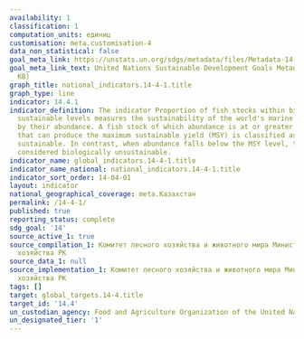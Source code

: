 ```yaml
---
availability: 1
classification: 1
computation_units: единиц
customisation: meta.customisation-4
data_non_statistical: false
goal_meta_link: https://unstats.un.org/sdgs/metadata/files/Metadata-14-04-01.pdf
goal_meta_link_text: United Nations Sustainable Development Goals Metadata (PDF 370
  KB)
graph_title: national_indicators.14-4-1.title
graph_type: line
indicator: 14.4.1
indicator_definition: The indicator Proportion of fish stocks within biologically
  sustainable levels measures the sustainability of the world's marine capture fisheries
  by their abundance. A fish stock of which abundance is at or greater than the level,
  that can produce the maximum sustainable yield (MSY) is classified as biologically
  sustainable. In contrast, when abundance falls below the MSY level, the stock is
  considered biologically unsustainable.
indicator_name: global_indicators.14-4-1.title
indicator_name_national: national_indicators.14-4-1.title
indicator_sort_order: 14-04-01
layout: indicator
national_geographical_coverage: meta.Казахстан
permalink: /14-4-1/
published: true
reporting_status: complete
sdg_goal: '14'
source_active_1: true
source_compilation_1: Комитет лесного хозяйства и животного мира Министерства сельского
  хозяйства РК
source_data_1: null
source_implementation_1: Комитет лесного хозяйства и животного мира Министерства сельского
  хозяйства РК
tags: []
target: global_targets.14-4.title
target_id: '14.4'
un_custodian_agency: Food and Agriculture Organization of the United Nations (FAO)
un_designated_tier: '1'
---
```

